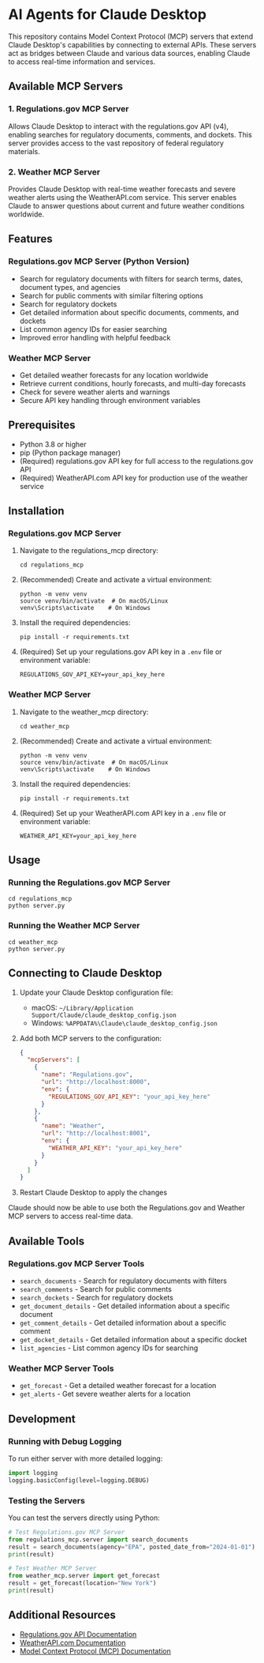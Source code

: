 # AI Agents for Claude Desktop

This repository contains Model Context Protocol (MCP) servers that extend Claude Desktop's capabilities by connecting to external APIs. These servers act as bridges between Claude and various data sources, enabling Claude to access real-time information and services.

## Available MCP Servers

### 1. Regulations.gov MCP Server

Allows Claude Desktop to interact with the regulations.gov API (v4), enabling searches for regulatory documents, comments, and dockets. This server provides access to the vast repository of federal regulatory materials.

### 2. Weather MCP Server

Provides Claude Desktop with real-time weather forecasts and severe weather alerts using the WeatherAPI.com service. This server enables Claude to answer questions about current and future weather conditions worldwide.

## Features

### Regulations.gov MCP Server (Python Version)

- Search for regulatory documents with filters for search terms, dates, document types, and agencies
- Search for public comments with similar filtering options
- Search for regulatory dockets
- Get detailed information about specific documents, comments, and dockets
- List common agency IDs for easier searching
- Improved error handling with helpful feedback

### Weather MCP Server

- Get detailed weather forecasts for any location worldwide
- Retrieve current conditions, hourly forecasts, and multi-day forecasts
- Check for severe weather alerts and warnings
- Secure API key handling through environment variables

## Prerequisites

- Python 3.8 or higher
- pip (Python package manager)
- (Required) regulations.gov API key for full access to the regulations.gov API
- (Required) WeatherAPI.com API key for production use of the weather service

## Installation

### Regulations.gov MCP Server

1. Navigate to the regulations_mcp directory:

   ```
   cd regulations_mcp
   ```

2. (Recommended) Create and activate a virtual environment:

   ```
   python -m venv venv
   source venv/bin/activate  # On macOS/Linux
   venv\Scripts\activate    # On Windows
   ```

3. Install the required dependencies:

   ```
   pip install -r requirements.txt
   ```

3. (Required) Set up your regulations.gov API key in a `.env` file or environment variable:
   ```
   REGULATIONS_GOV_API_KEY=your_api_key_here
   ```

### Weather MCP Server

1. Navigate to the weather_mcp directory:

   ```
   cd weather_mcp
   ```

2. (Recommended) Create and activate a virtual environment:

   ```
   python -m venv venv
   source venv/bin/activate  # On macOS/Linux
   venv\Scripts\activate    # On Windows
   ```

3. Install the required dependencies:

   ```
   pip install -r requirements.txt
   ```

3. (Required) Set up your WeatherAPI.com API key in a `.env` file or environment variable:
   ```
   WEATHER_API_KEY=your_api_key_here
   ```

## Usage

### Running the Regulations.gov MCP Server

```
cd regulations_mcp
python server.py
```

### Running the Weather MCP Server

```
cd weather_mcp
python server.py
```

## Connecting to Claude Desktop

1. Update your Claude Desktop configuration file:

   - macOS: `~/Library/Application Support/Claude/claude_desktop_config.json`
   - Windows: `%APPDATA%\Claude\claude_desktop_config.json`

2. Add both MCP servers to the configuration:

   ```json
   {
     "mcpServers": [
       {
         "name": "Regulations.gov",
         "url": "http://localhost:8000",
         "env": {
           "REGULATIONS_GOV_API_KEY": "your_api_key_here"
         }
       },
       {
         "name": "Weather",
         "url": "http://localhost:8001",
         "env": {
           "WEATHER_API_KEY": "your_api_key_here"
         }
       }
     ]
   }
   ```

3. Restart Claude Desktop to apply the changes

Claude should now be able to use both the Regulations.gov and Weather MCP servers to access real-time data.

## Available Tools

### Regulations.gov MCP Server Tools

- `search_documents` - Search for regulatory documents with filters
- `search_comments` - Search for public comments
- `search_dockets` - Search for regulatory dockets
- `get_document_details` - Get detailed information about a specific document
- `get_comment_details` - Get detailed information about a specific comment
- `get_docket_details` - Get detailed information about a specific docket
- `list_agencies` - List common agency IDs for searching

### Weather MCP Server Tools

- `get_forecast` - Get a detailed weather forecast for a location
- `get_alerts` - Get severe weather alerts for a location

## Development

### Running with Debug Logging

To run either server with more detailed logging:

```python
import logging
logging.basicConfig(level=logging.DEBUG)
```

### Testing the Servers

You can test the servers directly using Python:

```python
# Test Regulations.gov MCP Server
from regulations_mcp.server import search_documents
result = search_documents(agency="EPA", posted_date_from="2024-01-01")
print(result)

# Test Weather MCP Server
from weather_mcp.server import get_forecast
result = get_forecast(location="New York")
print(result)
```

## Additional Resources

- [Regulations.gov API Documentation](https://open.gsa.gov/api/regulationsgov/)
- [WeatherAPI.com Documentation](https://www.weatherapi.com/docs/)
- [Model Context Protocol (MCP) Documentation](https://github.com/anthropics/anthropic-tools)
